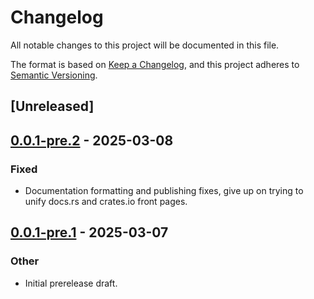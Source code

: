 # Changelog

All notable changes to this project will be documented in this file.

The format is based on [Keep a Changelog](https://keepachangelog.com/en/1.0.0/),
and this project adheres to [Semantic Versioning](https://semver.org/spec/v2.0.0.html).

## [Unreleased]

## [0.0.1-pre.2](https://github.com/folo-rs/folo/compare/cpulist-v0.0.1-pre.1...cpulist-v0.0.1-pre.2) - 2025-03-08

### Fixed

- Documentation formatting and publishing fixes, give up on trying to unify docs.rs and crates.io front pages.

## [0.0.1-pre.1](https://github.com/folo-rs/folo/releases/tag/cpulist-v0.0.1-pre.1) - 2025-03-07

### Other

- Initial prerelease draft.
